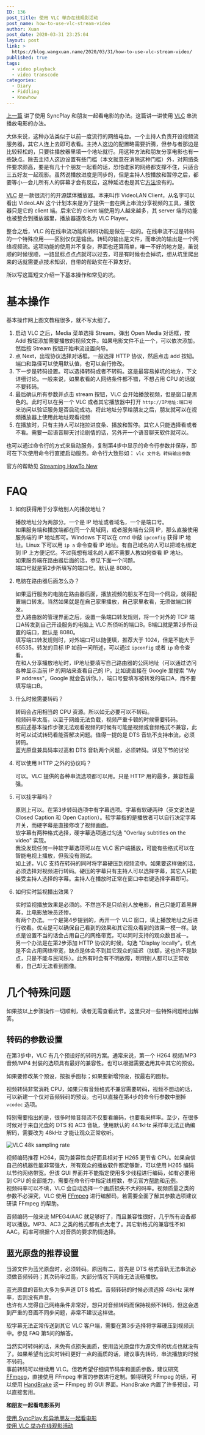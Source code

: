 ```yaml
---
ID: 136
post_title: 使用 VLC 举办在线观影活动
post_name: how-to-use-vlc-stream-video
author: Xuan
post_date: 2020-03-31 23:25:04
layout: post
link: >
  https://blog.wangxuan.name/2020/03/31/how-to-use-vlc-stream-video/
published: true
tags:
  - video playback
  - video transcode
categories:
  - Diary
  - Fiddling
  - Knowhow
---
```

[上一篇](https://blog.wangxuan.name/2020/03/30/watch-movie-remotely-with-syncplay/) 讲了使用 SyncPlay 和朋友一起看电影的办法。这篇讲一讲使用 [VLC](https://www.videolan.org/vlc/index.html) 串流播放电影的办法。

大体来说，这种办法类似于以前一度流行的网络电台。一个主持人负责开设视频流服务器，其它人连上去即可收看。主持人这边的配置略需要折腾，但参与者那边是比较轻松的，只要往播放器里填一个地址就行。用这种方法和朋友分享电影也有一些缺点。除去主持人这边设置有些门槛（本文就意在消除这种门槛）外，对网络条件要求颇高，要是有几十个朋友一起看的话，恐怕谁家的网络都支撑不住，只适合三五好友一起观影。虽然说播放进度是同步的，但是主持人按播放和暂停之后，都要等小一会儿所有人的屏幕才会有反应，这种延迟也是其它[方法](https://blog.wangxuan.name/2020/03/30/watch-movie-remotely-with-syncplay/)没有的。

[VLC](https://www.videolan.org/vlc/index.html) 是一款很流行的开源媒体播放器。本来叫作 VideoLAN Client，从名字可以看出 VideoLAN 这个计划本来是为了提供一套在网上串流分享视频的工具，播放器只是它的 client 端。后来它的 client 端使用的人越来越多，其 server 端的功能也被整合到播放器里，播放器遂改名为 VLC Player。

整合之后，VLC 的在线串流功能和转码功能是做在一起的。在线串流不过是转码的一个特殊应用——区别仅仅是输出。转码的输出是文件，而串流的输出是一个网络视频流。这项功能的使用并不复杂，界面也还算简单，唯一不好的地方是，虽说顺的时候很顺，一路鼠标点点点就可以过去，可是有时候也会掉坑，想从坑里爬出来的话就需要点技术知识，自带的帮助实在不算友好。

所以写这篇短文介绍一下基本操作和常见的坑。

# 基本操作

基本操作网上图文教程很多，就不写太细了。

1. 启动 VLC 之后，Media 菜单选择 Stream，弹出 Open Media 对话框，按 Add 按钮添加需要播放的视频文件。如果电影文件不止一个，可以依次添加。然后按 Stream 按钮开始串流设置向导。
2. 点 Next，出现协议选择对话框。一般选择 HTTP 协议，然后点击 add 按钮。端口和路径可以使用默认值，也可以自行修改。
3. 下一步是转码设置。可以选择转码或者不转码。这是最容易掉坑的地方，下文详细讨论。一般来说，如果收看的人网络条件都不错，不想占用 CPU 的话就不要转码。
4. 最后确认所有参数并点击 stream 按钮，VLC 会开始播放视频，但是窗口是黑色的。此时可以在另一个 VLC 或者其它播放器中打开 `http://IP地址:端口号` 来访问以验证服务是否启动成功。将此地址分享给朋友之后，朋友就可以在视频播放器上使用此地址观看视频
5. 在播放时，只有主持人可以拖拉进度条、播放和暂停。其它人只能选择看或者不看。需要一起语音聊天讨论剧情的话，另外开一个语音聊天软件就可以。

也可以通过命令行的方式来启动服务，复制第4步中显示的命令行参数并保存，即可在下次使用命令行直接启动服务。命令行大致形如： `vlc 文件名 转码输出参数`

官方的帮助见 [Streaming HowTo New](https://wiki.videolan.org/Documentation:Streaming_HowTo_New/#Streaming_using_the_GUI)

# FAQ

1. 如何获得用于分享给别人的播放地址？
   
   播放地址分为两部分。一个是 IP 地址或者域名，一个是端口号。  
   如果服务端和播放端都在同一个局域网，或者服务端有公网 IP，那么直接使用服务端的 IP 地址即可。Windows 下可以在 cmd 中敲 `ipconfig` 获得 IP 地址。Linux 下可以用 `ip a` 命令查看 IP 地址。有自己域名的人可以把域名绑定到 IP 上方便记忆。不过我想有域名的人都不需要人教如何查看 IP 地址。  
   如果服务端在路由器后面的话，参见下面一个问题。  
   端口号就是第2步所填写的端口号。默认是 8080。
   
2. 电脑在路由器后面怎么办？
   
   如果运行服务的电脑在路由器后面，播放视频的朋友不在同一个网段，就得配置端口转发。当然如果就是在自己家里播放，自己家里收看，无须做端口转发。  
   登入路由器的管理界面之后，设置一条端口转发规则，将一个对外的 TCP 端口A转发到自己开设服务的电脑上 VLC 所侦听的端口B。B端口就是第2步所设置的端口，默认是 8080。  
   填写端口转发规则时，对外端口可以随便填，推荐大于 1024，但是不能大于 65535。转发的目标 IP 如前一问所述，可以通过 `ipconfig` 或者 `ip` 命令查看。  
   在和人分享播放地址时，IP地址要填写自己路由器的公网地址（可以通过访问各种显示当前 IP 的网站来查看自己的 IP。比如说直接在 Google 里搜索 "My IP address"，Google 就会告诉你。），端口号要填写被转发的端口A，而不要填写端口B。

3. 什么时候需要转码？
   
   转码会占用相当的 CPU 资源。所以如无必要可以不转码。  
   视频码率太高，以至于网络无法负载，视频严重卡顿的时候需要转码。  
   照前述基本操作步骤无法观看视频的时候有可能是视频或音频格式不兼容，此时可以试试转码看能否解决问题。值得一提的是 DTS 音轨不支持串流，必须转码。  
   蓝光原盘兼具码率过高和 DTS 音轨两个问题，必须转码。详见下节的讨论
   
4. 可以使用 HTTP 之外的协议吗？

   可以。VLC 提供的各种串流选项都可以用。只是 HTTP 用的最多，兼容性最强。
   
5. 可以挂字幕吗？

   原则上可以。在第3步转码选项中有字幕选项。字幕有软硬两种（英文说法是 Closed Caption 和 Open Caption）。软字幕指的是播放者可以自行决定字幕开关，而硬字幕是直接修改了视频画面。  
   软字幕有两种格式选择，硬字幕选项通过勾选 "Overlay subtitles on the video" 实现。  
   我没发现任何一种软字幕选项可以在 VLC 客户端播放，可能有些格式可以在智能电视上播放，但我没有测试。  
   如上述，VLC 支持在转码的同时将字幕硬压到视频流中。如果要这样做的话，必须选择对视频进行转码。硬压的字幕只有主持人可以选择字幕，其它人只能接受主持人选择的字幕。主持人在播放时正常在窗口中右键选择字幕即可。
   
6. 如何实时监视播出效果？

   实时监视播放效果是必须的。不然岂不是只给别人放电影，自己只能盯着黑屏幕，比电影放映员还惨。  
   有两个办法。一个是第4步提到的，再开一个 VLC 窗口，填上播放地址之后进行收看。优点是可以确保自己看到的效果和其它观众看到的效果一模一样。缺点是设置不当的话会占用自己的网络带宽，可以同时支持的观众数目减一。  
   另一个办法是在第2步添加 HTTP 协议的时候，勾选 "Display locally"。优点是不会占用网络带宽，缺点是体会不到其它观众的延迟（扶额，这也许不是缺点，只是不能与民同乐）。此外有时会有不明故障，明明别人都可以正常收看，自己却无法看到图像。
   
# 几个特殊问题

如果按以上步骤操作一切顺利，读者无需查看此节。这里只对一些特殊问题给出解答。

## 转码的参数设置

在第3步中，VLC 有几个预设好的转码方案。通常来说，第一个 H264 视频/MP3 音频/MP4 封装的选项具有最好的兼容性。也可以根据需要选用其中其它的预设。

如果要修改某个预设，按扳手图标；如果要新增预设，按最右的图标。

视频转码非常消耗 CPU，如果只有音频格式不兼容需要转码，视频不想动的话，可以新建一个仅对音频转码的预设。也可以直接在第4步的命令行参数中删掉 `vcodec` 选项。

特别需要指出的是，很多时候音频流不仅要看编码，也要看采样率。至少，在很多时候对于来自光盘的 DTS 和 AC3 音轨，使用默认的 44.1kHz 采样率无法正确编解码，需要改为 48kHz 才能让观众正常收听。

![VLC 48k sampling rate](../../images/VLC-48k.png)

视频编码推荐 H264，因为兼容性良好而且相对于 H265 更节省 CPU。如果自信自己的机器性能非常强大，所有观众的播放软件都足够新，可以使用 H265 编码以节约网络带宽。但该 GUI 界面并不能指定使用多少线程进行编码，如有必要用到 CPU 的全部能力，需要在命令行中指定线程数，参见官方[帮助](https://wiki.videolan.org/Documentation:Streaming_HowTo/Advanced_Streaming_Using_the_Command_Line/#threads)和[示例](https://wiki.videolan.org/Documentation:Streaming_HowTo/Command_Line_Examples/#More_complex_transcoding_example)。  
视频码率可以不填，VLC 会自动选择一个画质损失不大的码率。视频质量之类的参数不必深究，VLC 使用 [FFmpeg](https://www.ffmpeg.org/) 进行编解码，若需要全面了解其参数选项建议研读 FFmpeg 的帮助。

音频编码一般来说 MPEG4/AAC 就足够好了，而且兼容性很好，几乎所有设备都可以播放。MP3、AC3 之类的格式都有点太老了。其它新格式的兼容性不如 AAC。码率可根据个人对音质的要求酌情选择。

## 蓝光原盘的推荐设置

当源文件为蓝光原盘时，必须转码。原因有二，首先是 DTS 格式音轨无法串流必须做音频转码；其次码率过高，大部分情况下网络无法流畅播放。

蓝光原盘的音轨大多为多声道 DTS 格式。音频转码的时候必须选择 48kHz 采样率，否则没有声音。  
也许有人觉得自己网络条件非常好，想只对音频转码而保持视频不转码，但这会遇到严重的音画不同步问题，非常不建议这样做。

软字幕无法正常传送到其它 VLC 客户端，需要在第3步选择将字幕硬压到视频流中。参见 FAQ 第5问的解答。

当然实时转码的话，未免有点损失画质，使用蓝光原盘作为源文件的优点也就没有了。如果希望有比实时转码更好一点的画质的话，建议事先转码，串流播放的时候不转码。  
事前转码可以继续用 VLC。但若希望仔细调节码率和画质参数，建议研究[FFmpeg](https://www.ffmpeg.org/)，直接使用 FFmpeg 丰富的参数进行定制。懒得研究 FFmpeg 的话，可以使用 [HandBrake](https://handbrake.fr/) 这一 FFmpeg 的 GUI 界面。HandBrake 内置了许多预设，可以直接套用。


**和朋友一起看电影系列**

[使用 SyncPlay 和异地朋友一起看电影](https://blog.wangxuan.name/2020/03/30/watch-movie-remotely-with-syncplay/)  
[使用 VLC 举办在线观影活动](https://blog.wangxuan.name/2020/03/31/how-to-use-vlc-stream-video/)
